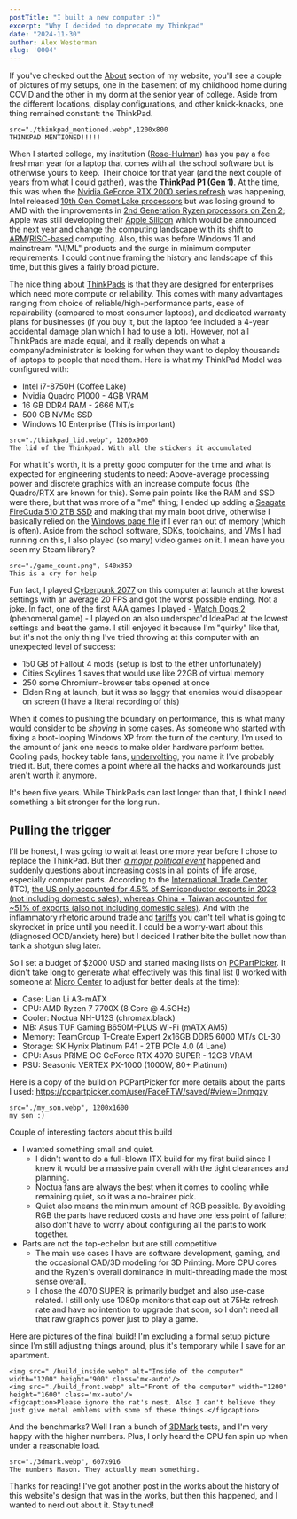 ```yaml
---
postTitle: "I built a new computer :)"
excerpt: "Why I decided to deprecate my Thinkpad"
date: "2024-11-30"
author: Alex Westerman
slug: '0004'
---
```


If you've checked out the [About](/about) section of my website, you'll see a couple of pictures of my setups, one in the basement of my childhood home during COVID and the other in my dorm at the senior year of college. Aside from the different locations, display configurations, and other knick-knacks, one thing remained constant: the ThinkPad.

```image
src="./thinkpad_mentioned.webp",1200x800
THINKPAD MENTIONED!!!!!
```

When I started college, my institution ([Rose-Hulman](https://www.rose-hulman.edu/index.html)) has you pay a fee freshman year for a laptop that comes with all the school software but is otherwise yours to keep. Their choice for that year (and the next couple of years from what I could gather), was the **ThinkPad P1 (Gen 1)**. At the time, this was when the [Nvidia GeForce RTX 2000 series refresh](https://en.wikipedia.org/wiki/GeForce_20_series) was happening, Intel released [10th Gen Comet Lake processors](https://en.wikipedia.org/wiki/Comet_Lake) but was losing ground to AMD with the improvements in [2nd Generation Ryzen processors on Zen 2](https://en.wikipedia.org/wiki/Zen_2); Apple was still developing their [Apple Silicon](https://en.wikipedia.org/wiki/Apple_M1) which would be announced the next year and change the computing landscape with its shift to [ARM](https://en.wikipedia.org/wiki/AArch64#ARMv8.4-A)/[RISC-based](https://en.wikipedia.org/wiki/Reduced_instruction_set_computer) computing. Also, this was before Windows 11 and mainstream "AI/ML" products and the surge in minimum computer requirements. I could continue framing the history and landscape of this time, but this gives a fairly broad picture.

The nice thing about [ThinkPads](https://en.wikipedia.org/wiki/ThinkPad) is that they are designed for enterprises which need more compute or reliability. This comes with many advantages ranging from choice of reliable/high-performance parts, ease of repairability (compared to most consumer laptops), and dedicated warranty plans for businesses (if you buy it, but the laptop fee included a 4-year accidental damage plan which I had to use a lot). However, not all ThinkPads are made equal, and it really depends on what a company/administrator is looking for when they want to deploy thousands of laptops to people that need them. Here is what my ThinkPad Model was configured with:

- Intel i7-8750H (Coffee Lake)
- Nvidia Quadro P1000 - 4GB VRAM
- 16 GB DDR4 RAM - 2666 MT/s
- 500 GB NVMe SSD
- Windows 10 Enterprise (This is important)


```image
src="./thinkpad_lid.webp", 1200x900
The lid of the Thinkpad. With all the stickers it accumulated
```

For what it's worth, it is a pretty good computer for the time and what is expected for engineering students to need: Above-average processing power and discrete graphics with an increase compute focus (the Quadro/RTX are known for this). Some pain points like the RAM and SSD were there, but that was more of a "me" thing; I ended up adding a [Seagate FireCuda 510 2TB SSD](https://www.seagate.com/support/internal-hard-drives/ssd/firecuda-ssd/) and making that my main boot drive, otherwise I basically relied on the [Windows page file](https://learn.microsoft.com/en-us/troubleshoot/windows-client/performance/introduction-to-the-page-file) if I ever ran out of memory (which is often). Aside from the school software, SDKs, toolchains, and VMs I had running on this, I also played (so many) video games on it. I mean have you seen my Steam library?

```image
src="./game_count.png", 540x359
This is a cry for help
```

Fun fact, I played [Cyberpunk 2077](https://www.cyberpunk.net/us/en/) on this computer at launch at the lowest settings with an average 20 FPS and got the worst possible ending. Not a joke. In fact, one of the first AAA games I played - [Watch Dogs 2](https://store.steampowered.com/app/447040/Watch_Dogs_2/) (phenomenal game) - I played on an also underspec'd IdeaPad at the lowest settings and beat the game. I still enjoyed it because I'm "quirky" like that, but it's not the only thing I've tried throwing at this computer with an unexpected level of success:

- 150 GB of Fallout 4 mods (setup is lost to the ether unfortunately)
- Cities Skylines 1 saves that would use like 22GB of virtual memory
- 250 some Chromium-browser tabs opened at once
- Elden Ring at launch, but it was so laggy that enemies would disappear on screen (I have a literal recording of this)

When it comes to pushing the boundary on performance, this is what many would consider to be _shoving_ in some cases. As someone who started with fixing a boot-looping Windows XP from the turn of the century, I'm used to the amount of jank one needs to make older hardware perform better. Cooling pads, hockey table fans, [undervolting](https://throttlestop.net/), you name it I've probably tried it. But, there comes a point where all the hacks and workarounds just aren't worth it anymore.

It's been five years. While ThinkPads can last longer than that, I think I need something a bit stronger for the long run.

## Pulling the trigger

I'll be honest, I was going to wait at least one more year before I chose to replace the ThinkPad. But then _[a major political event](https://en.wikipedia.org/wiki/2024_United_States_presidential_election)_ happened and suddenly questions about increasing costs in all points of life arose, especially computer parts. According to the [International Trade Center](https://www.intracen.org) (ITC), [the US only accounted for 4.5% of Semiconductor exports in 2023 (not including domestic sales), whereas China + Taiwan accounted for ~51% of exports (also not including domestic sales)](https://www.trademap.org/Country_SelProduct.aspx?nvpm=1%7c%7c%7c%7c%7c8542%7c%7c%7c4%7c1%7c1%7c2%7c1%7c1%7c2%7c1%7c1%7c1). And with the inflammatory rhetoric around trade and [tariffs](https://en.wikipedia.org/wiki/Tariff) you can't tell what is going to skyrocket in price until you need it. I could be a worry-wart about this (diagnosed OCD/anxiety here) but I decided I rather bite the bullet now than tank a shotgun slug later.

So I set a budget of $2000 USD and started making lists on [PCPartPicker](https://pcpartpicker.com). It didn't take long to generate what effectively was this final list (I worked with someone at [Micro Center](https://www.microcenter.com/) to adjust for better deals at the time):

- Case: Lian Li A3-mATX
- CPU: AMD Ryzen 7 7700X (8 Core @ 4.5GHz)
- Cooler: Noctua NH-U12S (chromax.black)
- MB: Asus TUF Gaming B650M-PLUS Wi-Fi (mATX AM5)
- Memory: TeamGroup T-Create Expert 2x16GB DDR5 6000 MT/s CL-30
- Storage: SK Hynix Platinum P41 - 2TB PCIe 4.0 (4 Lane)
- GPU: Asus PRIME OC GeForce RTX 4070 SUPER - 12GB VRAM
- PSU: Seasonic VERTEX PX-1000 (1000W, 80+ Platinum)

Here is a copy of the build on PCPartPicker for more details about the parts I used: https://pcpartpicker.com/user/FaceFTW/saved/#view=Dnmgzy

```image
src="./my_son.webp", 1200x1600
my son :)
```

Couple of interesting factors about this build
- I wanted something small and quiet.
  - I didn't want to do a full-blown ITX build for my first build since I knew it would be a massive pain overall with the tight clearances and planning.
  - Noctua fans are always the best when it comes to cooling while remaining quiet, so it was a no-brainer pick.
  - Quiet also means the minimum amount of RGB possible. By avoiding RGB the parts have reduced costs and have one less point of failure; also don't have to worry about configuring all the parts to work together.
- Parts are not the top-echelon but are still competitive
  - The main use cases I have are software development, gaming, and the occasional CAD/3D modeling for 3D Printing. More CPU cores and the Ryzen's overall dominance in multi-threading made the most sense overall.
  - I chose the 4070 SUPER is primarily budget and also use-case related. I still only use 1080p monitors that cap out at 75Hz refresh rate and have no intention to upgrade that soon, so I don't need all that raw graphics power just to play a game.

Here are pictures of the final build! I'm excluding a formal setup picture since I'm still adjusting things around, plus it's temporary while I save for an apartment.

```image
<img src="./build_inside.webp" alt="Inside of the computer" width="1200" height="900" class='mx-auto'/>
<img src="./build_front.webp" alt="Front of the computer" width="1200" height="1600" class='mx-auto'/>
<figcaption>Please ignore the rat's nest. Also I can't believe they just give metal emblems with some of these things.</figcaption>
```

And the benchmarks? Well I ran a bunch of [3DMark](https://www.3dmark.com) tests, and I'm very happy with the higher numbers. Plus, I only heard the CPU fan spin up when under a reasonable load.

```image
src="./3dmark.webp", 607x916
The numbers Mason. They actually mean something.
```

Thanks for reading! I've got another post in the works about the history of this website's design that was in the works, but then this happened, and I wanted to nerd out about it. Stay tuned!